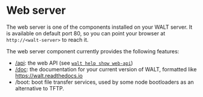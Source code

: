 # Web server

The web server is one of the components installed on your WALT server.
It is available on default port 80, so you can point your browser at
`http://<walt-server>` to reach it.

The web server component currently provides the following features:
* [/api](/api): the web API (see [`walt help show web-api`](web-api.md))
* [/doc](/doc): the documentation for your current version of WALT, formatted like https://walt.readthedocs.io
* /boot: boot file transfer services, used by some node bootloaders as an alternative to TFTP.
